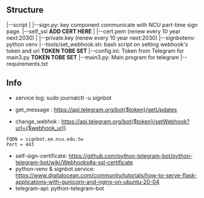 ## Structure

|--script
|   |--sign.py: key component communicate with NCU part-time sign page.
|--self_ssl **ADD CERT HERE**
|   |--cert.pem     (renew every 10 year next:2030)
|   |--private.key  (renew every 10 year next:2030)
|--signbotenv: python venv
|--tools/set_webhook.sh: bash script on setting webhook's token and url **TOKEN TOBE SET**
|--config.ini: Token from Telegram for main3.py **TOKEN TOBE SET**
|--main3.py: Main program for telegram
|--requirements.txt

## Info
- service log: sudo journalctl -u signbot

- get_message : https://api.telegram.org/bot{$token}/getUpdates
- change_webhok : https://api.telegram.org/bot{$token}/setWebhook?url={$webhook_url}
```
FQDN = signbot.ee.ncu.edu.tw
Port = 443
```
- self-sign-certificate: https://github.com/python-telegram-bot/python-telegram-bot/wiki/Webhooks#a-ssl-certificate
- python-venv & signbot.service: https://www.digitalocean.com/community/tutorials/how-to-serve-flask-applications-with-gunicorn-and-nginx-on-ubuntu-20-04
- telegram-api: python-telegram-bot

